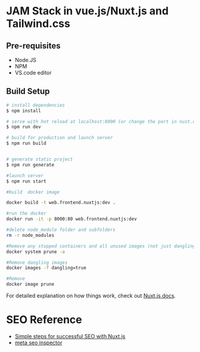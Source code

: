# JAM Stack in vue.js/Nuxt.js and Tailwind.css

## Pre-requisites

* Node.JS
* NPM
* VS.code editor


## Build Setup

```bash
# install dependencies
$ npm install

# serve with hot reload at localhost:8000 (or change the port in nust.config.js)
$ npm run dev

# build for production and launch server
$ npm run build


# generate static project
$ npm run generate

#launch server
$ npm run start

#build  docker image

docker build -t web.frontend.nuxtjs:dev .

#run the docker
docker run -it -p 8000:80 web.frontend.nuxtjs:dev

#delete node_module folder and subfolders
rm -r node_modules

#Remove any stopped containers and all unused images (not just dangling images)
docker system prune -a

#Remove dangling images
docker images -f dangling=true

#Remove
docker image prune

```

For detailed explanation on how things work, check out [Nuxt.js docs](https://nuxtjs.org).

# SEO Reference

* [Simple steps for successful SEO with Nuxt.js](https://thenextbit.de/en/blog/nuxtjs-seo)
* [meta seo inspector](https://www.omiod.com/meta-seo-inspector/)